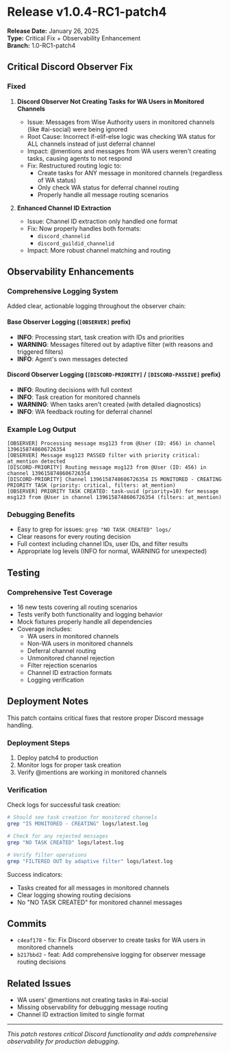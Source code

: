 # Release v1.0.4-RC1-patch4

**Release Date:** January 26, 2025  
**Type:** Critical Fix + Observability Enhancement  
**Branch:** 1.0-RC1-patch4

## Critical Discord Observer Fix

### Fixed

1. **Discord Observer Not Creating Tasks for WA Users in Monitored Channels**
   - Issue: Messages from Wise Authority users in monitored channels (like #ai-social) were being ignored
   - Root Cause: Incorrect if-elif-else logic was checking WA status for ALL channels instead of just deferral channel
   - Impact: @mentions and messages from WA users weren't creating tasks, causing agents to not respond
   - Fix: Restructured routing logic to:
     - Create tasks for ANY message in monitored channels (regardless of WA status)
     - Only check WA status for deferral channel routing
     - Properly handle all message routing scenarios

2. **Enhanced Channel ID Extraction**
   - Issue: Channel ID extraction only handled one format
   - Fix: Now properly handles both formats:
     - `discord_channelid`
     - `discord_guildid_channelid`
   - Impact: More robust channel matching and routing

## Observability Enhancements

### Comprehensive Logging System

Added clear, actionable logging throughout the observer chain:

#### Base Observer Logging (`[OBSERVER]` prefix)
- **INFO**: Processing start, task creation with IDs and priorities
- **WARNING**: Messages filtered out by adaptive filter (with reasons and triggered filters)
- **INFO**: Agent's own messages detected

#### Discord Observer Logging (`[DISCORD-PRIORITY]` / `[DISCORD-PASSIVE]` prefix)
- **INFO**: Routing decisions with full context
- **INFO**: Task creation for monitored channels
- **WARNING**: When tasks aren't created (with detailed diagnostics)
- **INFO**: WA feedback routing for deferral channel

### Example Log Output

```
[OBSERVER] Processing message msg123 from @User (ID: 456) in channel 1396158748606726354
[OBSERVER] Message msg123 PASSED filter with priority critical: at_mention detected
[DISCORD-PRIORITY] Routing message msg123 from @User (ID: 456) in channel 1396158748606726354
[DISCORD-PRIORITY] Channel 1396158748606726354 IS MONITORED - CREATING PRIORITY TASK (priority: critical, filters: at_mention)
[OBSERVER] PRIORITY TASK CREATED: task-uuid (priority=10) for message msg123 from @User in channel 1396158748606726354 (filters: at_mention)
```

### Debugging Benefits

- Easy to grep for issues: `grep "NO TASK CREATED" logs/`
- Clear reasons for every routing decision
- Full context including channel IDs, user IDs, and filter results
- Appropriate log levels (INFO for normal, WARNING for unexpected)

## Testing

### Comprehensive Test Coverage
- 16 new tests covering all routing scenarios
- Tests verify both functionality and logging behavior
- Mock fixtures properly handle all dependencies
- Coverage includes:
  - WA users in monitored channels
  - Non-WA users in monitored channels
  - Deferral channel routing
  - Unmonitored channel rejection
  - Filter rejection scenarios
  - Channel ID extraction formats
  - Logging verification

## Deployment Notes

This patch contains critical fixes that restore proper Discord message handling.

### Deployment Steps
1. Deploy patch4 to production
2. Monitor logs for proper task creation
3. Verify @mentions are working in monitored channels

### Verification
Check logs for successful task creation:
```bash
# Should see task creation for monitored channels
grep "IS MONITORED - CREATING" logs/latest.log

# Check for any rejected messages
grep "NO TASK CREATED" logs/latest.log

# Verify filter operations
grep "FILTERED OUT by adaptive filter" logs/latest.log
```

Success indicators:
- Tasks created for all messages in monitored channels
- Clear logging showing routing decisions
- No "NO TASK CREATED" for monitored channel messages

## Commits
- `c4eaf178` - fix: Fix Discord observer to create tasks for WA users in monitored channels
- `b217bbd2` - feat: Add comprehensive logging for observer message routing decisions

## Related Issues
- WA users' @mentions not creating tasks in #ai-social
- Missing observability for debugging message routing
- Channel ID extraction limited to single format

---

*This patch restores critical Discord functionality and adds comprehensive observability for production debugging.*